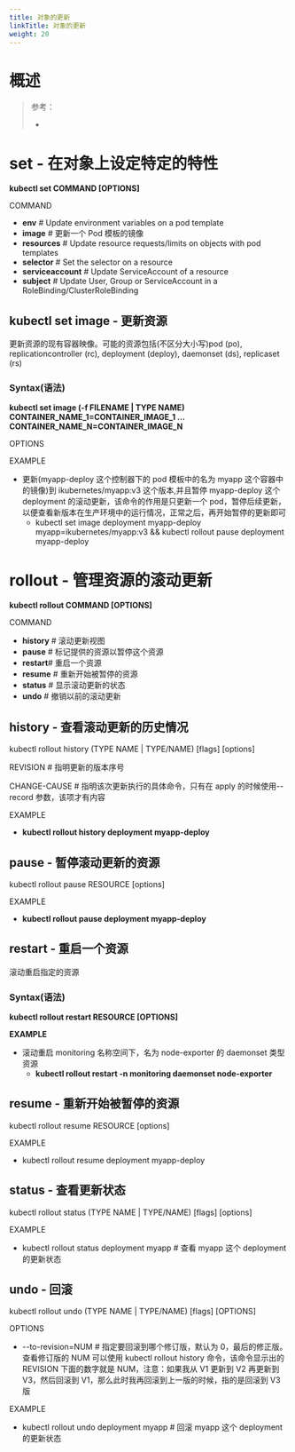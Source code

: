 ```yaml
---
title: 对象的更新
linkTitle: 对象的更新
weight: 20
---
```


# 概述

> 参考：
>
> - 

# set - 在对象上设定特定的特性

**kubectl set COMMAND \[OPTIONS]**

COMMAND

- **env** # Update environment variables on a pod template
- **image** # 更新一个 Pod 模板的镜像
- **resources** # Update resource requests/limits on objects with pod templates
- **selector** # Set the selector on a resource
- **serviceaccount** # Update ServiceAccount of a resource
- **subject** # Update User, Group or ServiceAccount in a RoleBinding/ClusterRoleBinding

## kubectl set image - 更新资源

更新资源的现有容器映像。可能的资源包括(不区分大小写)pod (po), replicationcontroller (rc), deployment (deploy), daemonset (ds), replicaset (rs)

### Syntax(语法)

**kubectl set image (-f FILENAME | TYPE NAME) CONTAINER_NAME_1=CONTAINER_IMAGE_1 ... CONTAINER_NAME_N=CONTAINER_IMAGE_N**

OPTIONS

EXAMPLE

- 更新(myapp-deploy 这个控制器下的 pod 模板中的名为 myapp 这个容器中的镜像)到 ikubernetes/myapp:v3 这个版本,并且暂停 myapp-deploy 这个 deployment 的滚动更新，该命令的作用是只更新一个 pod，暂停后续更新，以便查看新版本在生产环境中的运行情况，正常之后，再开始暂停的更新即可
  - kubectl set image deployment myapp-deploy myapp=ikubernetes/myapp:v3 && kubectl rollout pause deployment myapp-deploy

# rollout - 管理资源的滚动更新

**kubectl rollout COMMAND \[OPTIONS]**

COMMAND

- **history** # 滚动更新视图
- **pause** # 标记提供的资源以暂停这个资源
- **restart**# 重启一个资源
- **resume** # 重新开始被暂停的资源
- **status** # 显示滚动更新的状态
- **undo** # 撤销以前的滚动更新

## history - 查看滚动更新的历史情况

kubectl rollout history (TYPE NAME | TYPE/NAME) \[flags] \[options]

REVISION # 指明更新的版本序号

CHANGE-CAUSE # 指明该次更新执行的具体命令，只有在 apply 的时候使用--record 参数，该项才有内容

EXAMPLE

- **kubectl rollout history deployment myapp-deploy**

## pause - 暂停滚动更新的资源

kubectl rollout pause RESOURCE \[options]

EXAMPLE

- **kubectl rollout pause deployment myapp-deploy**

## restart - 重启一个资源

滚动重启指定的资源

### Syntax(语法)

**kubectl rollout restart RESOURCE \[OPTIONS]**

**EXAMPLE**

- 滚动重启 monitoring 名称空间下，名为 node-exporter 的 daemonset 类型资源
  - **kubectl rollout restart -n monitoring daemonset node-exporter**

## resume - 重新开始被暂停的资源

kubectl rollout resume RESOURCE \[options]

EXAMPLE

- kubectl rollout resume deployment myapp-deploy

## status - 查看更新状态

kubectl rollout status (TYPE NAME | TYPE/NAME) \[flags] \[options]

EXAMPLE

- kubectl rollout status deployment myapp # 查看 myapp 这个 deployment 的更新状态

## undo - 回滚

kubectl rollout undo (TYPE NAME | TYPE/NAME) \[flags] \[OPTIONS]

OPTIONS

- --to-revision=NUM # 指定要回滚到哪个修订版，默认为 0，最后的修正版。查看修订版的 NUM 可以使用 kubectl rollout history 命令，该命令显示出的 REVISION 下面的数字就是 NUM，注意：如果我从 V1 更新到 V2 再更新到 V3，然后回滚到 V1，那么此时我再回滚到上一版的时候，指的是回滚到 V3 版

EXAMPLE

- kubectl rollout undo deployment myapp # 回滚 myapp 这个 deployment 的更新状态
